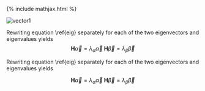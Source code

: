 {% include mathjax.html %}


![vector1](https://github.com/MjCote/Quantum-Chaos/blob/master/vectors2018.png)

Rewriting equation \ref{eig} separately for each of the two eigenvectors and eigenvalues yields
$$ \begin{equation} \mathbf{H}\vec{\alpha}=\lambda_{\alpha}\vec{\alpha}\label{Hspin1}\ \mathbf{H}\vec{\beta}=\lambda_{\beta}\vec{\beta}\label{Hspin2} \end{equation} $$

Rewriting equation \ref{eig} separately for each of the two eigenvectors and eigenvalues yields

$$ \begin{equation} \mathbf{H}\vec{\alpha}=\lambda_{\alpha}\vec{\alpha}\label{Hspin1}\ \mathbf{H}\vec{\beta}=\lambda_{\beta}\vec{\beta}\label{Hspin2} \end{equation} $$
